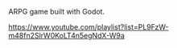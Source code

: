 ARPG game built with Godot.

https://www.youtube.com/playlist?list=PL9FzW-m48fn2SlrW0KoLT4n5egNdX-W9a
